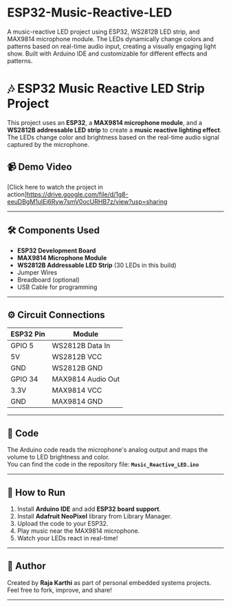# ESP32-Music-Reactive-LED
A music-reactive LED project using ESP32, WS2812B LED strip, and MAX9814 microphone module. The LEDs dynamically change colors and patterns based on real-time audio input, creating a visually engaging light show. Built with Arduino IDE and customizable for different effects and patterns.

# 🎶 ESP32 Music Reactive LED Strip Project

This project uses an **ESP32**, a **MAX9814 microphone module**, and a **WS2812B addressable LED strip** to create a **music reactive lighting effect**.  
The LEDs change color and brightness based on the real-time audio signal captured by the microphone.

## 📹 Demo Video
[Click here to watch the project in action]https://drive.google.com/file/d/1g8-eeuDBgM1ulEj6Ryw7smV0ocURHB7z/view?usp=sharing

---

## 🛠 Components Used
- **ESP32 Development Board**
- **MAX9814 Microphone Module**
- **WS2812B Addressable LED Strip** (30 LEDs in this build)
- Jumper Wires
- Breadboard (optional)
- USB Cable for programming

---

## ⚙️ Circuit Connections
| ESP32 Pin | Module |
|-----------|--------|
| GPIO 5    | WS2812B Data In |
| 5V        | WS2812B VCC |
| GND       | WS2812B GND |
| GPIO 34   | MAX9814 Audio Out |
| 3.3V      | MAX9814 VCC |
| GND       | MAX9814 GND |

---

## 📄 Code
The Arduino code reads the microphone's analog output and maps the volume to LED brightness and color.  
You can find the code in the repository file: **`Music_Reactive_LED.ino`**

---

## 🚀 How to Run
1. Install **Arduino IDE** and add **ESP32 board support**.
2. Install **Adafruit NeoPixel** library from Library Manager.
3. Upload the code to your ESP32.
4. Play music near the MAX9814 microphone.
5. Watch your LEDs react in real-time!

---

## 📢 Author
Created by **Raja Karthi** as part of personal embedded systems projects.  
Feel free to fork, improve, and share!  

---

